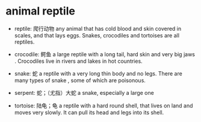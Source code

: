 # animal reptile

- reptile: 爬行动物 any animal that has cold blood and skin covered in scales, and that lays eggs. Snakes, crocodiles and tortoises are all reptiles.

- crocodile: 鳄鱼 a large reptile with a long tail, hard skin and very big jaws . Crocodiles live in rivers and lakes in hot countries.
- snake: 蛇 a reptile with a very long thin body and no legs. There are many types of snake , some of which are poisonous.
- serpent: 蛇；（尤指）大蛇 a snake, especially a large one
- tortoise: 陆龟；龟 a reptile with a hard round shell, that lives on land and moves very slowly. It can pull its head and legs into its shell.
